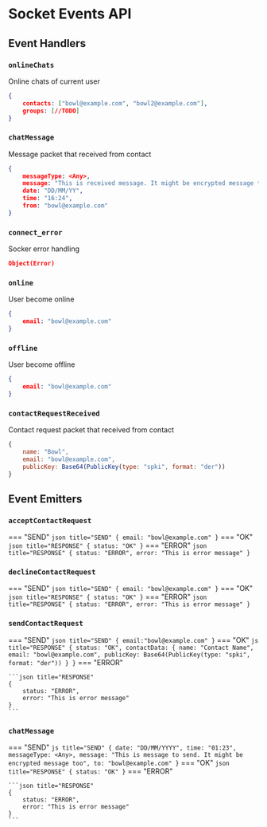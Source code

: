 # Socket Events API
## **Event Handlers**
### **``onlineChats``**
Online chats of current user
```json title="RESPONSE"
{
    contacts: ["bowl@example.com", "bowl2@example.com"],
    groups: [//TODO]
}
```
### **``chatMessage``**
Message packet that received from contact
```json title="RESPONSE"
{
    messageType: <Any>,
    message: "This is received message. It might be encrypted message too",
    date: "DD/MM/YY",
    time: "16:24",
    from: "bowl@example.com"
}
```
### **``connect_error``**
Socker error handling
```json title="RESPONSE"
Object(Error)
```
### **``online``**
 User become online
```json title="RESPONSE"
{
    email: "bowl@example.com"
}
```
### **``offline``**
 User become offline
```json title="RESPONSE"
{
    email: "bowl@example.com"
}
```
### **``contactRequestReceived``**
Contact request packet that received from contact
```js title="RESPONSE"
{
    name: "Bowl",
    email: "bowl@example.com",
    publicKey: Base64(PublicKey(type: "spki", format: "der"))
}
```
## **Event Emitters**
### **``acceptContactRequest``**
=== "SEND"
    ``` json title="SEND"
    {
        email: "bowl@example.com"
    }
    ```
=== "OK"
    ``` json title="RESPONSE"
    {
        status: "OK"
    }
    ```
=== "ERROR"
    ```json title="RESPONSE"
    {
        status: "ERROR",
        error: "This is error message"
    }
    ```
### **``declineContactRequest``**
=== "SEND"
    ``` json title="SEND"
    {
        email: "bowl@example.com"
    }
    ```
=== "OK"
    ``` json title="RESPONSE"
    {
        status: "OK"
    }
    ```
=== "ERROR"
    ```json title="RESPONSE"
    {
        status: "ERROR",
        error: "This is error message"
    }
    ```
### **``sendContactRequest``**
=== "SEND"
    ``` json title="SEND"
    {
        email:"bowl@example.com"
    }
    ```
=== "OK"
    ``` js title="RESPONSE"
    {
        status: "OK",
        contactData: {
            name: "Contact Name",
            email: "bowl@example.com",
            publicKey: Base64(PublicKey(type: "spki", format: "der"))
        }
    }
    ```
=== "ERROR"

    ```json title="RESPONSE"
    {
        status: "ERROR",
        error: "This is error message"
    }
    ```
### **``chatMessage``**
=== "SEND"
    ``` js title="SEND"
    {
        date: "DD/MM/YYYY",
        time: "01:23",
        messageType: <Any>,
        message: "This is message to send. It might be encrypted message too",
        to: "bowl@example.com"
    }
    ```
=== "OK"
    ``` json title="RESPONSE"
    {
        status: "OK"
    }
    ```
=== "ERROR"

    ```json title="RESPONSE"
    {
        status: "ERROR",
        error: "This is error message"
    }
    ```
